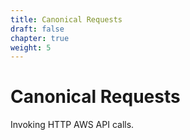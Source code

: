 ```yaml
---
title: Canonical Requests
draft: false
chapter: true
weight: 5
---
```


# Canonical Requests

Invoking HTTP AWS API calls.
